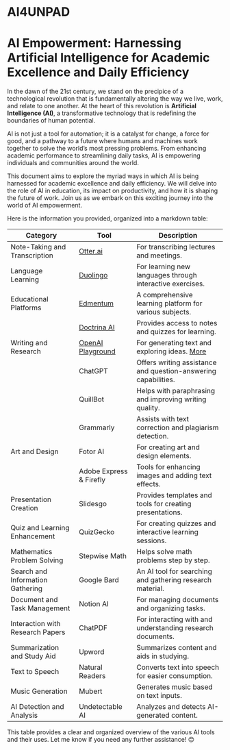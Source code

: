 # AI4UNPAD
# AI Empowerment: Harnessing Artificial Intelligence for Academic Excellence and Daily Efficiency

In the dawn of the 21st century, we stand on the precipice of a technological revolution that is fundamentally altering the way we live, work, and relate to one another. At the heart of this revolution is **Artificial Intelligence (AI)**, a transformative technology that is redefining the boundaries of human potential.

AI is not just a tool for automation; it is a catalyst for change, a force for good, and a pathway to a future where humans and machines work together to solve the world’s most pressing problems. From enhancing academic performance to streamlining daily tasks, AI is empowering individuals and communities around the world.

This document aims to explore the myriad ways in which AI is being harnessed for academic excellence and daily efficiency. We will delve into the role of AI in education, its impact on productivity, and how it is shaping the future of work. Join us as we embark on this exciting journey into the world of AI empowerment.

Here is the information you provided, organized into a markdown table:

| Category                         | Tool                                                             | Description                                                    |
| -------------------------------- | ---------------------------------------------------------------- | -------------------------------------------------------------- |
| Note-Taking and Transcription    | [Otter.ai](https://otter.ai)                                     | For transcribing lectures and meetings.                        |
| Language Learning                | [Duolingo](https://otter.ai/start-for-free)                      | For learning new languages through interactive exercises.      |
| Educational Platforms            | [Edmentum](https://www.edmentum.com/intl/)                       | A comprehensive learning platform for various subjects.        |
|                                  | [Doctrina AI](https://www.doctrina.ai)                           | Provides access to notes and quizzes for learning.             |
| Writing and Research             | [OpenAI Playground](https://platform.openai.com/playground/chat) | For generating text and exploring ideas. [More]()              |
|                                  | ChatGPT                                                          | Offers writing assistance and question-answering capabilities. |
|                                  | QuillBot                                                         | Helps with paraphrasing and improving writing quality.         |
|                                  | Grammarly                                                        | Assists with text correction and plagiarism detection.         |
| Art and Design                   | Fotor AI                                                         | For creating art and design elements.                          |
|                                  | Adobe Express & Firefly                                          | Tools for enhancing images and adding text effects.            |
| Presentation Creation            | Slidesgo                                                         | Provides templates and tools for creating presentations.       |
| Quiz and Learning Enhancement    | QuizGecko                                                        | For creating quizzes and interactive learning sessions.        |
| Mathematics Problem Solving      | Stepwise Math                                                    | Helps solve math problems step by step.                        |
| Search and Information Gathering | Google Bard                                                      | An AI tool for searching and gathering research material.      |
| Document and Task Management     | Notion AI                                                        | For managing documents and organizing tasks.                   |
| Interaction with Research Papers | ChatPDF                                                          | For interacting with and understanding research documents.     |
| Summarization and Study Aid      | Upword                                                           | Summarizes content and aids in studying.                       |
| Text to Speech                   | Natural Readers                                                  | Converts text into speech for easier consumption.              |
| Music Generation                 | Mubert                                                           | Generates music based on text inputs.                          |
| AI Detection and Analysis        | Undetectable AI                                                  | Analyzes and detects AI-generated content.                     |

This table provides a clear and organized overview of the various AI tools and their uses. Let me know if you need any further assistance! 😊
